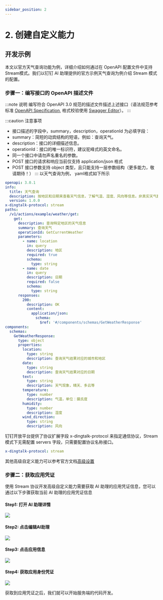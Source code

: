 ```yaml
---
sidebar_position: 2
---
```


# 2. 创建自定义能力


## 开发示例

本文以官方天气查询功能为例，详细介绍如何通过在 OpenAPI 配置文件中支持 Stream模式。我们以钉钉 AI 助理提供的官方示例天气查询为例介绍 Stream 模式的配置。

### 步骤一：编写接口的 OpenAPI 描述文件

:::note 说明
编写符合 OpenAPI 3.0 规范的描述文件描述上述接口（语法规范参考标准 [OpenAPI Specification](https://swagger.io/specification/?spm=ding_open_doc.document.0.0.5c252f20aEt5pw), 格式校验使用 [Swagger Editor](https://editor.swagger.io/?spm=ding_open_doc.document.0.0.5c252f20aEt5pw)）。
:::

:::caution 注意事项
* 接口描述的字段中，summary，description，operationId 为必填字段：
* summary：简短的动宾结构的短语，例如：查询天气。
* description：接口的详细描述信息。
* operationId：接口的唯一标识符，建议驼峰式的英文命名。
* 同一个接口中请勿声名重名的参数。
* POST 接口的请求和响应当前仅支持 application/json 格式
* POST 接口参数支持 object 类型，且只能支持一层参数结构（更多能力，敬请期待！）
:::
以天气查询为例， yaml格式如下所示
```yaml
openapi: 3.0.1
info:
  title: 天气查询
  description: 按地区和日期来查看天气信息，了解气温、湿度、风向等信息。非真实天气数据，仅用于演示，请勿在生产中使用。
  version: 1.0.0
x-dingtalk-protocol: stream
paths:
  /v1/actions/example/weather/get:
    get:
      description: 查询特定地区的天气信息
      summary: 查询天气
      operationId: GetCurrentWeather
      parameters:
        - name: location
          in: query
          description: 地区
          required: true
          schema: 
            type: string
        - name: date
          in: query
          description: 日期
          required: false
          schema: 
            type: string
      responses:
        200:
          description: OK
          content:
            application/json:
              schema:
                $ref: '#/components/schemas/GetWeatherResponse'
components:
  schemas:
    GetWeatherResponse:
      type: object
      properties:
        location:
          type: string
          description: 查询天气结果对应的城市和地区
        date:
          type: string
          description: 查询天气结果对应的日期
        text:
          type: string
          description: 天气现象，晴天、多云等
        temperature:
          type: number
          description: 气温，单位：摄氏度
        humidity:
          type: number
          description: 湿度
        wind_direction:
          type: string
          description: 风向
```
钉钉开放平台提供了协议扩展字段 x-dingtalk-protocol 来指定通信协议，Stream 模式下无需配置 servers 字段，只需要配置协议名称接口。
```yaml
x-dingtalk-protocol: stream
```
其他高级自定义能力可以参考官方文档[高级设置](https://open.dingtalk.com/document/ai-dev/actions-advanced-settings)


### 步骤二：获取应用凭证
使用 Stream 协议开发高级自定义能力需要获取 AI 助理的应用凭证信息，您可以通过以下步骤获取当前 AI 助理的应用凭证信息

#### Step1: 打开 AI 助理详情
![](./get_ai_assistant_detail.png)
#### Step2: 点击编辑AI助理
![](./edit_ai_assistant.png)
#### Step3: 点击应用信息
![](./get_ai_detail.png)
#### Step4: 获取应用身份凭证
![](./get_app_info.png)

获取到应用凭证之后，我们就可以开始服务端的代码开发。



